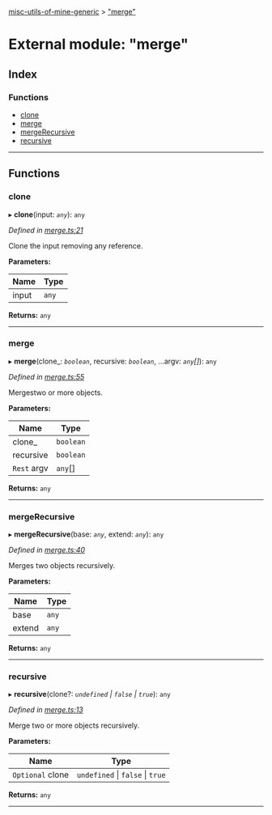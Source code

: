 [misc-utils-of-mine-generic](../README.md) > ["merge"](../modules/_merge_.md)

# External module: "merge"

## Index

### Functions

* [clone](_merge_.md#clone)
* [merge](_merge_.md#merge)
* [mergeRecursive](_merge_.md#mergerecursive)
* [recursive](_merge_.md#recursive)

---

## Functions

<a id="clone"></a>

###  clone

▸ **clone**(input: *`any`*): `any`

*Defined in [merge.ts:21](https://github.com/cancerberoSgx/misc-utils-of-mine/blob/1466ef5/misc-utils-of-mine-generic/src/merge.ts#L21)*

Clone the input removing any reference.

**Parameters:**

| Name | Type |
| ------ | ------ |
| input | `any` |

**Returns:** `any`

___
<a id="merge"></a>

###  merge

▸ **merge**(clone_: *`boolean`*, recursive: *`boolean`*, ...argv: *`any`[]*): `any`

*Defined in [merge.ts:55](https://github.com/cancerberoSgx/misc-utils-of-mine/blob/1466ef5/misc-utils-of-mine-generic/src/merge.ts#L55)*

Mergestwo or more objects.

**Parameters:**

| Name | Type |
| ------ | ------ |
| clone_ | `boolean` |
| recursive | `boolean` |
| `Rest` argv | `any`[] |

**Returns:** `any`

___
<a id="mergerecursive"></a>

###  mergeRecursive

▸ **mergeRecursive**(base: *`any`*, extend: *`any`*): `any`

*Defined in [merge.ts:40](https://github.com/cancerberoSgx/misc-utils-of-mine/blob/1466ef5/misc-utils-of-mine-generic/src/merge.ts#L40)*

Merges two objects recursively.

**Parameters:**

| Name | Type |
| ------ | ------ |
| base | `any` |
| extend | `any` |

**Returns:** `any`

___
<a id="recursive"></a>

###  recursive

▸ **recursive**(clone?: *`undefined` \| `false` \| `true`*): `any`

*Defined in [merge.ts:13](https://github.com/cancerberoSgx/misc-utils-of-mine/blob/1466ef5/misc-utils-of-mine-generic/src/merge.ts#L13)*

Merge two or more objects recursively.

**Parameters:**

| Name | Type |
| ------ | ------ |
| `Optional` clone | `undefined` \| `false` \| `true` |

**Returns:** `any`

___

